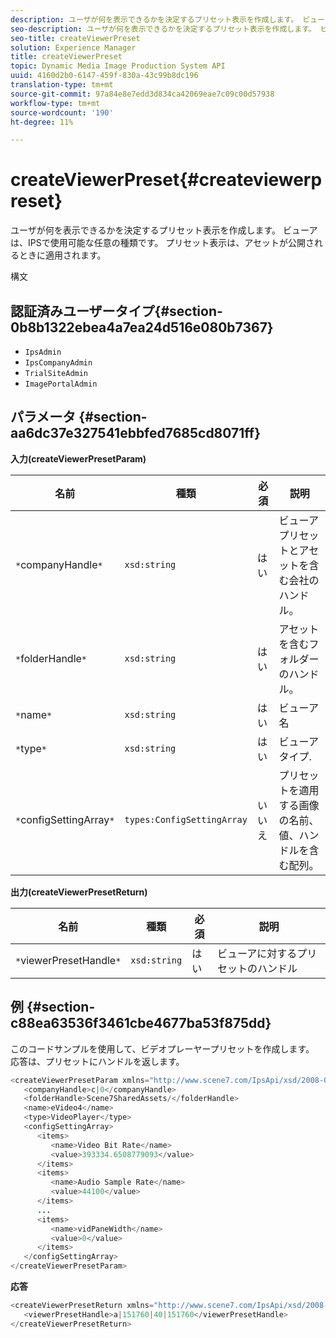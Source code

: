 ```yaml
---
description: ユーザが何を表示できるかを決定するプリセット表示を作成します。 ビューアは、IPSで使用可能な任意の種類です。 プリセット表示は、アセットが公開されるときに適用されます。
seo-description: ユーザが何を表示できるかを決定するプリセット表示を作成します。 ビューアは、IPSで使用可能な任意の種類です。 プリセット表示は、アセットが公開されるときに適用されます。
seo-title: createViewerPreset
solution: Experience Manager
title: createViewerPreset
topic: Dynamic Media Image Production System API
uuid: 4160d2b0-6147-459f-830a-43c99b8dc196
translation-type: tm+mt
source-git-commit: 97a84e8e7edd3d834ca42069eae7c09c00d57938
workflow-type: tm+mt
source-wordcount: '190'
ht-degree: 11%

---
```



# createViewerPreset{#createviewerpreset}

ユーザが何を表示できるかを決定するプリセット表示を作成します。 ビューアは、IPSで使用可能な任意の種類です。 プリセット表示は、アセットが公開されるときに適用されます。

構文

## 認証済みユーザータイプ{#section-0b8b1322ebea4a7ea24d516e080b7367}

* `IpsAdmin`
* `IpsCompanyAdmin`
* `TrialSiteAdmin`
* `ImagePortalAdmin`

## パラメータ {#section-aa6dc37e327541ebbfed7685cd8071ff}

**入力(createViewerPresetParam)**

| 名前 | 種類 | 必須 | 説明 |
|---|---|---|---|
| `*`companyHandle`*` | `xsd:string` | はい | ビューアプリセットとアセットを含む会社のハンドル。 |
| `*`folderHandle`*` | `xsd:string` | はい | アセットを含むフォルダーのハンドル。 |
| `*`name`*` | `xsd:string` | はい | ビューア名 |
| `*`type`*` | `xsd:string` | はい | ビューアタイプ. |
| `*`configSettingArray`*` | `types:ConfigSettingArray` | いいえ | プリセットを適用する画像の名前、値、ハンドルを含む配列。 |

**出力(createViewerPresetReturn)**

| 名前 | 種類 | 必須 | 説明 |
|---|---|---|---|
| `*`viewerPresetHandle`*` | `xsd:string` | はい | ビューアに対するプリセットのハンドル |

## 例 {#section-c88ea63536f3461cbe4677ba53f875dd}

このコードサンプルを使用して、ビデオプレーヤープリセットを作成します。 応答は、プリセットにハンドルを返します。

```java
<createViewerPresetParam xmlns="http://www.scene7.com/IpsApi/xsd/2008-01-15">
   <companyHandle>c|0</companyHandle>
   <folderHandle>Scene7SharedAssets/</folderHandle>
   <name>eVideo4</name>
   <type>VideoPlayer</type>
   <configSettingArray>
      <items>
         <name>Video Bit Rate</name>
         <value>393334.6508779093</value>
      </items>
      <items>
         <name>Audio Sample Rate</name>
         <value>44100</value>
      </items>
      ...
      <items>
         <name>vidPaneWidth</name>
         <value>0</value>
      </items>
   </configSettingArray>
</createViewerPresetParam>
```

**応答**

```java
<createViewerPresetReturn xmlns="http://www.scene7.com/IpsApi/xsd/2008-01-15">
   <viewerPresetHandle>a|151760|40|151760</viewerPresetHandle>
</createViewerPresetReturn>
```

